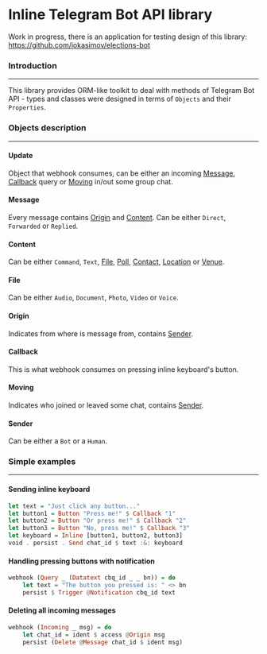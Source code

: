 # Inline Telegram Bot API library

Work in progress, there is an application for testing design of this library:
https://github.com/iokasimov/elections-bot

### Introduction
------------

This library provides ORM-like toolkit to deal with methods of Telegram Bot API - types and classes were designed in terms of `Objects` and their `Properties`.

### Objects description
-------------------

#### Update
Object that webhook consumes, can be either an incoming
[Message](#message), [Callback](#callback) query or [Moving](#moving) in/out some group chat.

#### Message
Every message contains [Origin](#origin) and [Content](#content). Can be either `Direct`, `Forwarded` or `Replied`.

#### Content
Can be either `Command`, `Text`, [File](#file), [Poll](#poll), [Contact](#contact), [Location](#location) or [Venue](#venue).

#### File
Can be either `Audio`, `Document`, `Photo`, `Video` or `Voice`.

#### Origin
Indicates from where is message from, contains [Sender](#sender).

#### Callback
This is what webhook consumes on pressing inline keyboard's button.

#### Moving
Indicates who joined or leaved some chat, contains [Sender](#sender).

#### Sender
Can be either a `Bot` or a `Human`.

### Simple examples
-------------------

#### Sending inline keyboard

```haskell
let text = "Just click any button..."
let button1 = Button "Press me!" $ Callback "1"
let button2 = Button "Or press me!" $ Callback "2"
let button3 = Button "No, press me!" $ Callback "3"
let keyboard = Inline [button1, button2, button3]
void . persist . Send chat_id $ text :&: keyboard
```

#### Handling pressing buttons with notification

```haskell
webhook (Query _ (Datatext cbq_id _ _ bn)) = do
	let text = "The button you pressed is: " <> bn
	persist $ Trigger @Notification cbq_id text
```

#### Deleting all incoming messages

```haskell
webhook (Incoming _ msg) = do
	let chat_id = ident $ access @Origin msg
	persist (Delete @Message chat_id $ ident msg)
```
